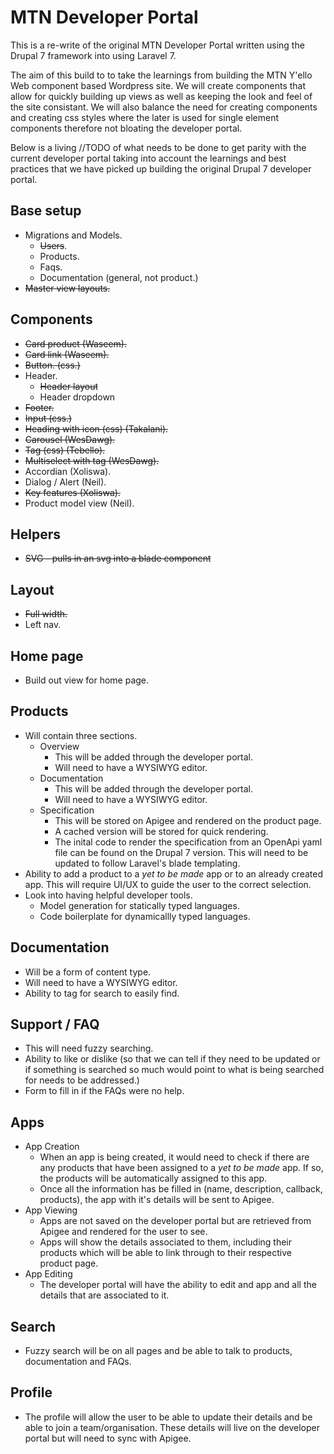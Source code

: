 # MTN Developer Portal

This is a re-write of the original MTN Developer Portal written using the Drupal 7 framework into using Laravel 7.

The aim of this build to to take the learnings from building the MTN Y'ello Web component based Wordpress site. We will create components that allow for quickly building up views as well as keeping the look and feel of the site consistant. We will also balance the need for creating components and creating css styles where the later is used for single element components therefore not bloating the developer portal.

Below is a living //TODO of what needs to be done to get parity with the current developer portal taking into account the learnings and best practices that we have picked up building the original Drupal 7 developer portal.

## Base setup
- Migrations and Models.
    - ~~Users~~.
    - Products.
    - Faqs.
    - Documentation (general, not product.)
- ~~Master view layouts.~~

## Components
- ~~Card product (Waseem).~~
- ~~Card link (Waseem).~~
- ~~Button. (css.)~~
- Header.
    - ~~Header layout~~
    - Header dropdown
- ~~Footer.~~
- ~~Input (css.)~~
- ~~Heading with icon (css) (Takalani).~~
- ~~Carousel (WesDawg).~~
- ~~Tag (css) (Tebello).~~
- ~~Multiselect with tag (WesDawg).~~
- Accordian (Xoliswa).
- Dialog / Alert (Neil).
- ~~Key features (Xoliswa).~~
- Product model view (Neil).

## Helpers
- ~~SVG - pulls in an svg into a blade component~~

## Layout
- ~~Full width.~~
- Left nav.

## Home page
- Build out view for home page.

## Products
- Will contain three sections.
    - Overview
        - This will be added through the developer portal.
        - Will need to have a WYSIWYG editor.
    - Documentation
        - This will be added through the developer portal.
        - Will need to have a WYSIWYG editor.
    - Specification
        - This will be stored on Apigee and rendered on the product page.
        - A cached version will be stored for quick rendering.
        - The inital code to render the specification from an OpenApi yaml file can be found on the Drupal 7 version. This will need to be updated to follow Laravel's blade templating.
- Ability to add a product to a *yet to be made* app or to an already created app. This will require UI/UX to guide the user to the correct selection.
- Look into having helpful developer tools.
    - Model generation for statically typed languages.
    - Code boilerplate for dynamicallly typed languages.

## Documentation
- Will be a form of content type.
- Will need to have a WYSIWYG editor.
- Ability to tag for search to easily find.

## Support / FAQ
- This will need fuzzy searching.
- Ability to like or dislike (so that we can tell if they need to be updated or if something is searched so much would point to what is being searched for needs to be addressed.)
- Form to fill in if the FAQs were no help.

## Apps
- App Creation
    - When an app is being created, it would need to check if there are any products that have been assigned to a *yet to be made* app. If so, the products will be automatically assigned to this app.
    - Once all the information has be filled in (name, description, callback, products), the app with it's details will be sent to Apigee.
- App Viewing
    - Apps are not saved on the developer portal but are retrieved from Apigee and rendered for the user to see.
    - Apps will show the details associated to them, including their products which will be able to link through to their respective product page.
- App Editing
    - The developer portal will have the ability to edit and app and all the details that are associated to it.

## Search
- Fuzzy search will be on all pages and be able to talk to products, documentation and FAQs.

## Profile
- The profile will allow the user to be able to update their details and be able to join a team/organisation. These details will live on the developer portal but will need to sync with Apigee.
